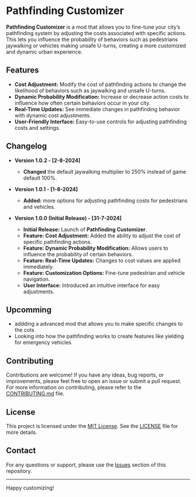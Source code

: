 ﻿# Pathfinding Customizer

**Pathfinding Customizer** is a mod that allows you to fine-tune your city’s pathfinding system by adjusting the costs associated with specific actions. This lets you influence the probability of behaviors such as pedestrians jaywalking or vehicles making unsafe U-turns, creating a more customized and dynamic urban experience.

## Features

- **Cost Adjustment:** Modify the cost of pathfinding actions to change the likelihood of behaviors such as jaywalking and unsafe U-turns.
- **Dynamic Probability Modification:** Increase or decrease action costs to influence how often certain behaviors occur in your city.
- **Real-Time Updates:** See immediate changes in pathfinding behavior with dynamic cost adjustments.
- **User-Friendly Interface:** Easy-to-use controls for adjusting pathfinding costs and settings.

## Changelog
- **Version 1.0.2 - [2-8-2024]**
    - **Changed** the default jaywalking multiplier to 250% instead of game default 100%.

- **Version 1.0.1 - [1-8-2024]**
    - **Added:** more options for adjusting pathfinding costs for pedestrians and vehicles.

- **Version 1.0.0 (Initial Release) - [31-7-2024]**
    - **Initial Release:** Launch of **Pathfinding Customizer**.
    - **Feature: Cost Adjustment:** Added the ability to adjust the cost of specific pathfinding actions.
    - **Feature: Dynamic Probability Modification:** Allows users to influence the probability of certain behaviors.
    - **Feature: Real-Time Updates:** Changes to cost values are applied immediately.
    - **Feature: Customization Options:** Fine-tune pedestrian and vehicle navigation.
    - **User Interface:** Introduced an intuitive interface for easy adjustments.

## Upcomming
- addding a advanced mod that allows you to make specific changes to the cots
- Looking into how the pathfinding works to create features like yielding for emergency vehicles

## Contributing

Contributions are welcome! If you have any ideas, bug reports, or improvements, please feel free to open an issue or submit a pull request. For more information on contributing, please refer to the [CONTRIBUTING.md](CONTRIBUTING.md) file.

## License

This project is licensed under the [MIT License](LICENSE.txt). See the [LICENSE](LICENSE.txt) file for more details.

## Contact

For any questions or support, please use the [Issues](https://github.com/Programmer-Timmy/PathfindingCustomizer/issues) section of this repository.

---

Happy customizing!
